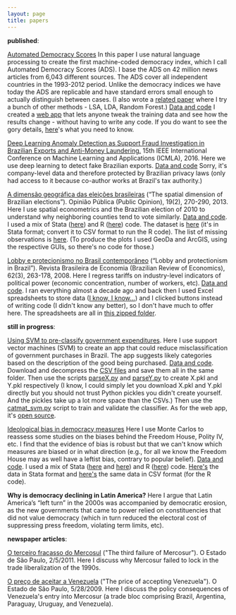 ```yaml
---
layout: page
title: papers
---
```


<strong>published</strong>:

<a href="http://bibliotecadigital.fgv.br/ojs/index.php/bre/article/view/58160">Automated Democracy Scores</a> In this paper I use natural language processing to create the first machine-coded democracy index, which I call Automated Democracy Scores (ADS). I base the ADS on 42 million news articles from 6,043 different sources. The ADS cover all independent countries in the 1993-2012 period. Unlike the democracy indices we have today the ADS are replicable and have standard errors small enough to actually distinguish between cases. (I also wrote a <a href="https://arxiv.org/abs/1502.06161">related paper</a> where I try a bunch of other methods - LSA, LDA, Random Forest.) <u>Data and code</u> I created a <a href="http://democracy-scores.org">web app</a> that lets anyone tweak the training data and see how the results change - without having to write any code. If you do want to see the gory details, [here](https://gist.githubusercontent.com/thiagomarzagao/51ee10feb5e5c6762403d68dc2a635ff/raw/67aef2a1408b1781000e5f9bf54c25b6ecfc19d2/howto.html)'s what you need to know. 

<a href="http://ieeexplore.ieee.org/document/7838276/">Deep Learning Anomaly Detection as Support Fraud Investigation in Brazilian Exports and Anti-Money Laundering.</a> 15th IEEE International Conference on Machine Learning and Applications (ICMLA), 2016. Here we use deep learning to detect fake Brazilian exports. <u>Data and code</u> Sorry, it's company-level data and therefore protected by Brazilian privacy laws (only had access to it because co-author works at Brazil's tax authority.)

<a href="http://www.cesop.unicamp.br/site/htm/arquivo_artigo_revista.php?art=390">A dimensão geográfica das eleições brasileiras</a> (“The spatial dimension of Brazilian elections”). Opinião Pública (Public Opinion), 19(2), 270-290, 2013. Here I use spatial econometrics and the Brazilian election of 2010 to understand why neighboring counties tend to vote similarly. <u>Data and code</u>. I used a mix of Stata (<a href="https://gist.github.com/thiagomarzagao/0542e82973ea86d78a03">here</a>) and R (<a href="https://gist.github.com/thiagomarzagao/fd1d86ec744b6d6430c3">here</a>) code. The dataset is <a href="https://s3.amazonaws.com/thiagomarzagao/Brazil2010election.dta">here</a> (it's in Stata format; convert it to CSV format to run the R code). The list of missing observations is <a href="https://s3.amazonaws.com/thiagomarzagao/missingdata.xlsx">here</a>. (To produce the plots I used GeoDa and ArcGIS, using the respective GUIs, so there's no code for those.)

<a href="http://www.scielo.br/pdf/rbe/v62n3/a02v62n3.pdf">Lobby e protecionismo no Brasil contemporâneo</a> (“Lobby and protectionism in Brazil”). Revista Brasileira de Economia (Brazilian Review of Economics), 62(3), 263-178, 2008. Here I regress tariffs on industry-level indicators of political power (economic concentration, number of workers, etc). <u>Data and code</u>. I ran everything almost a decade ago and back then I used Excel spreadsheets to store data (<a href="http://lemire.me/blog/archives/2014/05/23/you-shouldnt-use-a-spreadsheet-for-important-work-i-mean-it/">I know, I know...</a>) and I clicked buttons instead of writing code (I didn't know any better), so I don't have much to offer here. The spreadsheets are all in <a href="https://s3.amazonaws.com/thiagomarzagao/REPLICATION+MATERIAL.zip">this zipped folder</a>.

<strong>still in progress</strong>:

[Using SVM to pre-classify government expenditures](http://arxiv.org/abs/1601.02680)<a name="classify">.</a> Here I use support vector machines (SVM) to create an app that could reduce misclassification of government purchases in Brazil. The app suggests likely categories based on the description of the good being purchased. <u>Data and code</u>. Download and decompress the [CSV files](https://s3.amazonaws.com/thiagomarzagao/catmat.tar.gz) and save them all in the same folder. Then use the scripts [parseX.py](https://gist.github.com/thiagomarzagao/54a1f8eb31d99be23972) and [parseY.py](https://gist.github.com/thiagomarzagao/64c264f969112193d7fa) to create X.pkl and Y.pkl respectively (I know, I could simply let you download X.pkl and Y.pkl directly but you should not trust Python pickles you didn't create yourself. And the pickles take up a lot more space than the CSVs.) Then use the [catmat_svm.py](https://gist.github.com/thiagomarzagao/6fb7928988cf1fd8e159) script to train and validate the classifier. As for the web app, it's [open source](https://github.com/thiagomarzagao/catmatfinder).

<a href="https://s3.amazonaws.com/thiagomarzagao/bias.pdf">Ideological bias in democracy measures</a> Here I use Monte Carlos to reassess some studies on the biases behind the Freedom House, Polity IV, etc. I find that the evidence of bias is robust but that we can't know which measures are biased or in what direction (e.g., for all we know the Freedom House may as well have a leftist bias, contrary to popular belief). <u>Data and code</u>. I used a mix of Stata (<a href="https://gist.github.com/thiagomarzagao/e49541433d474d11d1fb">here</a> and <a href="https://gist.github.com/thiagomarzagao/18fed6a8afbb484e0c9c">here</a>) and R (<a href="https://gist.github.com/thiagomarzagao/c916e2a3ce77ea23d9a8">here</a>) code. <a href="http://s3.amazonaws.com/thiagomarzagao/data-bollenpaxton.dta">Here's</a> the data in Stata format and <a href="https://s3.amazonaws.com/thiagomarzagao/bollenpaxtondata.csv">here's</a> the same data in CSV format (for the R code).

**Why is democracy declining in Latin America?** Here I argue that Latin America’s “left turn” in the 2000s was accompanied by democratic erosion, as the new governments that came to power relied on constituencies that did not value democracy (which in turn reduced the electoral cost of suppressing press freedom, violating term limits, etc).

<strong>newspaper articles</strong>:

<a href="http://www.estadao.com.br/noticias/impresso,o-terceiro-fracasso-do-mercosul,675591,0.htm">O terceiro fracasso do Mercosul</a> ("The third failure of Mercosur"). O Estado de São Paulo, 2/5/2011. Here I discuss why Mercosur failed to lock in the trade liberalization of the 1990s.

<a href="http://www.imil.org.br/artigos/o-preco-de-aceitar-a-venezuela/">O preço de aceitar a Venezuela</a> ("The price of accepting Venezuela"). O Estado de São Paulo, 5/28/2009. Here I discuss the policy consequences of Venezuela's entry into Mercosur (a trade bloc comprising Brazil, Argentina, Paraguay, Uruguay, and Venezuela).
